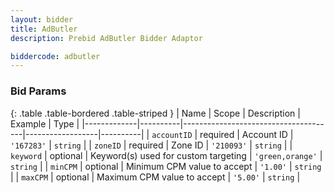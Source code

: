 ```yaml
---
layout: bidder
title: AdButler
description: Prebid AdButler Bidder Adaptor

biddercode: adbutler
---
```



### Bid Params

{: .table .table-bordered .table-striped }
| Name        | Scope    | Description                          | Example          | Type     |
|-------------|----------|--------------------------------------|------------------|----------|
| `accountID` | required | Account ID                           | `'167283'`       | `string` |
| `zoneID`    | required | Zone ID                              | `'210093'`       | `string` |
| `keyword`   | optional | Keyword(s) used for custom targeting | `'green,orange'` | `string` |
| `minCPM`    | optional | Minimum CPM value to accept          | `'1.00'`         | `string` |
| `maxCPM`    | optional | Maximum CPM value to accept          | `'5.00'`         | `string` |
